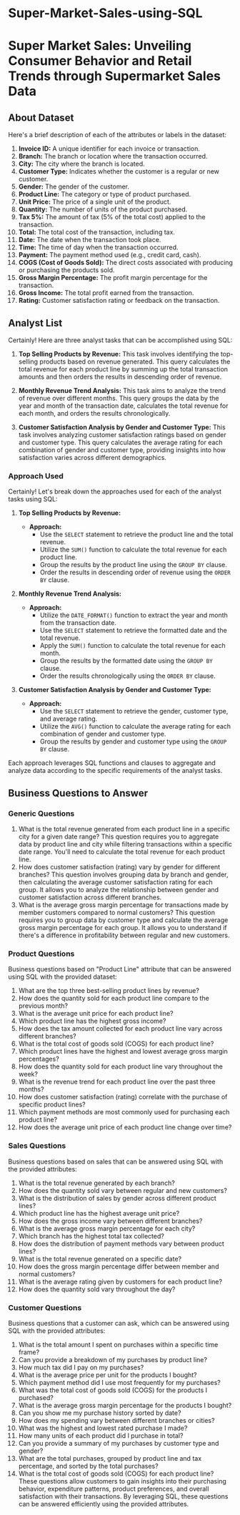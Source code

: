 # Super-Market-Sales-using-SQL
# Super Market Sales: Unveiling Consumer Behavior and Retail Trends through Supermarket Sales Data

## About Dataset
Here's a brief description of each of the attributes or labels in the dataset:
1. **Invoice ID:** A unique identifier for each invoice or transaction.
2. **Branch:** The branch or location where the transaction occurred.
3. **City:** The city where the branch is located.
4. **Customer Type:** Indicates whether the customer is a regular or new customer.
5. **Gender:** The gender of the customer.
6. **Product Line:** The category or type of product purchased.
7. **Unit Price:** The price of a single unit of the product.
8. **Quantity:** The number of units of the product purchased.
9. **Tax 5%:** The amount of tax (5% of the total cost) applied to the transaction.
10. **Total:** The total cost of the transaction, including tax.
11. **Date:** The date when the transaction took place.
12. **Time:** The time of day when the transaction occurred.
13. **Payment:** The payment method used (e.g., credit card, cash).
14. **COGS (Cost of Goods Sold):** The direct costs associated with producing or purchasing the products sold.
15. **Gross Margin Percentage:** The profit margin percentage for the transaction.
16. **Gross Income:** The total profit earned from the transaction.
17. **Rating:** Customer satisfaction rating or feedback on the transaction.

## Analyst List
Certainly! Here are three analyst tasks that can be accomplished using SQL:

1. **Top Selling Products by Revenue:** This task involves identifying the top-selling products based on revenue generated. This query calculates the total revenue for each product line by summing up the total transaction amounts and then orders the results in descending order of revenue.

2. **Monthly Revenue Trend Analysis:** This task aims to analyze the trend of revenue over different months. This query groups the data by the year and month of the transaction date, calculates the total revenue for each month, and orders the results chronologically.

3. **Customer Satisfaction Analysis by Gender and Customer Type:** This task involves analyzing customer satisfaction ratings based on gender and customer type. This query calculates the average rating for each combination of gender and customer type, providing insights into how satisfaction varies across different demographics.

### Approach Used
Certainly! Let's break down the approaches used for each of the analyst tasks using SQL:

1. **Top Selling Products by Revenue:**
   - **Approach:**
     - Use the `SELECT` statement to retrieve the product line and the total revenue.
     - Utilize the `SUM()` function to calculate the total revenue for each product line.
     - Group the results by the product line using the `GROUP BY` clause.
     - Order the results in descending order of revenue using the `ORDER BY` clause.

2. **Monthly Revenue Trend Analysis:**
   - **Approach:**
     - Utilize the `DATE_FORMAT()` function to extract the year and month from the transaction date.
     - Use the `SELECT` statement to retrieve the formatted date and the total revenue.
     - Apply the `SUM()` function to calculate the total revenue for each month.
     - Group the results by the formatted date using the `GROUP BY` clause.
     - Order the results chronologically using the `ORDER BY` clause.

3. **Customer Satisfaction Analysis by Gender and Customer Type:**
   - **Approach:**
     - Use the `SELECT` statement to retrieve the gender, customer type, and average rating.
     - Utilize the `AVG()` function to calculate the average rating for each combination of gender and customer type.
     - Group the results by gender and customer type using the `GROUP BY` clause.

Each approach leverages SQL functions and clauses to aggregate and analyze data according to the specific requirements of the analyst tasks.

## Business Questions to Answer

### Generic Questions
1. What is the total revenue generated from each product line in a specific city for a given date range? This question requires you to aggregate data by product line and city while filtering transactions within a specific date range. You'll need to calculate the total revenue for each product line.
2. How does customer satisfaction (rating) vary by gender for different branches? This question involves grouping data by branch and gender, then calculating the average customer satisfaction rating for each group. It allows you to analyze the relationship between gender and customer satisfaction across different branches.
3. What is the average gross margin percentage for transactions made by member customers compared to normal customers? This question requires you to group data by customer type and calculate the average gross margin percentage for each group. It allows you to understand if there's a difference in profitability between regular and new customers.

### Product Questions
Business questions based on "Product Line" attribute that can be answered using SQL with the provided dataset:
1. What are the top three best-selling product lines by revenue?
2. How does the quantity sold for each product line compare to the previous month?
3. What is the average unit price for each product line?
4. Which product line has the highest gross income?
5. How does the tax amount collected for each product line vary across different branches?
6. What is the total cost of goods sold (COGS) for each product line?
7. Which product lines have the highest and lowest average gross margin percentages?
8. How does the quantity sold for each product line vary throughout the week?
9. What is the revenue trend for each product line over the past three months?
10. How does customer satisfaction (rating) correlate with the purchase of specific product lines?
11. Which payment methods are most commonly used for purchasing each product line?
12. How does the average unit price of each product line change over time?

### Sales Questions
Business questions based on sales that can be answered using SQL with the provided attributes:
1. What is the total revenue generated by each branch?
2. How does the quantity sold vary between regular and new customers?
3. What is the distribution of sales by gender across different product lines?
4. Which product line has the highest average unit price?
5. How does the gross income vary between different branches?
6. What is the average gross margin percentage for each city?
7. Which branch has the highest total tax collected?
8. How does the distribution of payment methods vary between product lines?
9. What is the total revenue generated on a specific date?
10. How does the gross margin percentage differ between member and normal customers?
11. What is the average rating given by customers for each product line?
12. How does the quantity sold vary throughout the day?

### Customer Questions
Business questions that a customer can ask, which can be answered using SQL with the provided attributes:
1. What is the total amount I spent on purchases within a specific time frame?
2. Can you provide a breakdown of my purchases by product line?
3. How much tax did I pay on my purchases?
4. What is the average price per unit for the products I bought?
5. Which payment method did I use most frequently for my purchases?
6. What was the total cost of goods sold (COGS) for the products I purchased?
7. What is the average gross margin percentage for the products I bought?
8. Can you show me my purchase history sorted by date?
9. How does my spending vary between different branches or cities?
10. What was the highest and lowest rated purchase I made?
11. How many units of each product did I purchase in total?
12. Can you provide a summary of my purchases by customer type and gender?
13. What are the total purchases, grouped by product line and tax percentage, and sorted by the total purchases?
14. What is the total cost of goods sold (COGS) for each product line?
These questions allow customers to gain insights into their purchasing behavior, expenditure patterns, product preferences, and overall satisfaction with their transactions. By leveraging SQL, these questions can be answered efficiently using the provided attributes.
